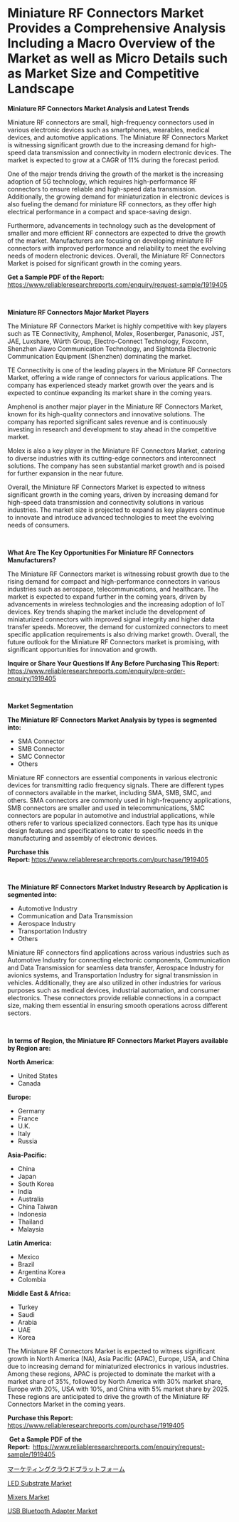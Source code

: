 <p><h1>Miniature RF Connectors Market Provides a Comprehensive Analysis Including a Macro Overview of the Market as well as Micro Details such as Market Size and Competitive Landscape</h1></p><p><strong>Miniature RF Connectors Market Analysis and Latest Trends</strong></p>
<p><p>Miniature RF connectors are small, high-frequency connectors used in various electronic devices such as smartphones, wearables, medical devices, and automotive applications. The Miniature RF Connectors Market is witnessing significant growth due to the increasing demand for high-speed data transmission and connectivity in modern electronic devices. The market is expected to grow at a CAGR of 11% during the forecast period.</p><p>One of the major trends driving the growth of the market is the increasing adoption of 5G technology, which requires high-performance RF connectors to ensure reliable and high-speed data transmission. Additionally, the growing demand for miniaturization in electronic devices is also fueling the demand for miniature RF connectors, as they offer high electrical performance in a compact and space-saving design.</p><p>Furthermore, advancements in technology such as the development of smaller and more efficient RF connectors are expected to drive the growth of the market. Manufacturers are focusing on developing miniature RF connectors with improved performance and reliability to meet the evolving needs of modern electronic devices. Overall, the Miniature RF Connectors Market is poised for significant growth in the coming years.</p></p>
<p><strong>Get a Sample PDF of the Report:&nbsp;</strong> <a href="https://www.reliableresearchreports.com/enquiry/request-sample/1919405">https://www.reliableresearchreports.com/enquiry/request-sample/1919405</a></p>
<p>&nbsp;</p>
<p><strong>Miniature RF Connectors Major Market Players</strong></p>
<p><p>The Miniature RF Connectors Market is highly competitive with key players such as TE Connectivity, Amphenol, Molex, Rosenberger, Panasonic, JST, JAE, Luxshare, Würth Group, Electro-Connect Technology, Foxconn, Shenzhen Jiawo Communication Technology, and Sightonda Electronic Communication Equipment (Shenzhen) dominating the market.</p><p>TE Connectivity is one of the leading players in the Miniature RF Connectors Market, offering a wide range of connectors for various applications. The company has experienced steady market growth over the years and is expected to continue expanding its market share in the coming years.</p><p>Amphenol is another major player in the Miniature RF Connectors Market, known for its high-quality connectors and innovative solutions. The company has reported significant sales revenue and is continuously investing in research and development to stay ahead in the competitive market.</p><p>Molex is also a key player in the Miniature RF Connectors Market, catering to diverse industries with its cutting-edge connectors and interconnect solutions. The company has seen substantial market growth and is poised for further expansion in the near future.</p><p>Overall, the Miniature RF Connectors Market is expected to witness significant growth in the coming years, driven by increasing demand for high-speed data transmission and connectivity solutions in various industries. The market size is projected to expand as key players continue to innovate and introduce advanced technologies to meet the evolving needs of consumers.</p></p>
<p>&nbsp;</p>
<p><strong>What Are The Key Opportunities For Miniature RF Connectors Manufacturers?</strong></p>
<p><p>The Miniature RF Connectors market is witnessing robust growth due to the rising demand for compact and high-performance connectors in various industries such as aerospace, telecommunications, and healthcare. The market is expected to expand further in the coming years, driven by advancements in wireless technologies and the increasing adoption of IoT devices. Key trends shaping the market include the development of miniaturized connectors with improved signal integrity and higher data transfer speeds. Moreover, the demand for customized connectors to meet specific application requirements is also driving market growth. Overall, the future outlook for the Miniature RF Connectors market is promising, with significant opportunities for innovation and growth.</p></p>
<p><strong>Inquire or Share Your Questions If Any Before Purchasing This Report:</strong> <a href="https://www.reliableresearchreports.com/enquiry/pre-order-enquiry/1919405">https://www.reliableresearchreports.com/enquiry/pre-order-enquiry/1919405</a></p>
<p>&nbsp;</p>
<p><strong>Market Segmentation</strong></p>
<p><strong>The Miniature RF Connectors Market Analysis by types is segmented into:</strong></p>
<p><ul><li>SMA Connector</li><li>SMB Connector</li><li>SMC Connector</li><li>Others</li></ul></p>
<p><p>Miniature RF connectors are essential components in various electronic devices for transmitting radio frequency signals. There are different types of connectors available in the market, including SMA, SMB, SMC, and others. SMA connectors are commonly used in high-frequency applications, SMB connectors are smaller and used in telecommunications, SMC connectors are popular in automotive and industrial applications, while others refer to various specialized connectors. Each type has its unique design features and specifications to cater to specific needs in the manufacturing and assembly of electronic devices.</p></p>
<p><strong>Purchase this Report:&nbsp;</strong><a href="https://www.reliableresearchreports.com/purchase/1919405">https://www.reliableresearchreports.com/purchase/1919405</a></p>
<p>&nbsp;</p>
<p><strong>The Miniature RF Connectors Market Industry Research by Application is segmented into:</strong></p>
<p><ul><li>Automotive Industry</li><li>Communication and Data Transmission</li><li>Aerospace Industry</li><li>Transportation Industry</li><li>Others</li></ul></p>
<p><p>Miniature RF connectors find applications across various industries such as Automotive Industry for connecting electronic components, Communication and Data Transmission for seamless data transfer, Aerospace Industry for avionics systems, and Transportation Industry for signal transmission in vehicles. Additionally, they are also utilized in other industries for various purposes such as medical devices, industrial automation, and consumer electronics. These connectors provide reliable connections in a compact size, making them essential in ensuring smooth operations across different sectors.</p></p>
<p>&nbsp;</p>
<p><strong>In terms of Region, the Miniature RF Connectors Market Players available by Region are:</strong></p>
<p>
    <p> <strong> North America: </strong>
        <ul>
            <li>United States</li>
            <li>Canada</li>
        </ul>
        </p> 
    <p> <strong> Europe: </strong>
        <ul>
            <li>Germany</li>
            <li>France</li>
            <li>U.K.</li>
            <li>Italy</li>
            <li>Russia</li>
        </ul>
        </p> 
    <p> <strong> Asia-Pacific: </strong>
        <ul>
            <li>China</li>
            <li>Japan</li>
            <li>South Korea</li>
            <li>India</li>
            <li>Australia</li>
            <li>China Taiwan</li>
            <li>Indonesia</li>
            <li>Thailand</li>
            <li>Malaysia</li>
        </ul>
        </p> 
    <p> <strong> Latin America: </strong>
        <ul>
            <li>Mexico</li>
            <li>Brazil</li>
            <li>Argentina Korea</li>
            <li>Colombia</li>
        </ul>
        </p> 
    <p> <strong> Middle East & Africa: </strong>
        <ul>
            <li>Turkey</li>
            <li>Saudi</li>
            <li>Arabia</li>
            <li>UAE</li>
            <li>Korea</li>
        </ul>
    </p>
    </p>
<p><p>The Miniature RF Connectors Market is expected to witness significant growth in North America (NA), Asia Pacific (APAC), Europe, USA, and China due to increasing demand for miniaturized electronics in various industries. Among these regions, APAC is projected to dominate the market with a market share of 35%, followed by North America with 30% market share, Europe with 20%, USA with 10%, and China with 5% market share by 2025. These regions are anticipated to drive the growth of the Miniature RF Connectors Market in the coming years.</p></p>
<p><strong>Purchase this Report: </strong><a href="https://www.reliableresearchreports.com/purchase/1919405">https://www.reliableresearchreports.com/purchase/1919405</a></p>
<p>&nbsp;<strong>Get a Sample PDF of the Report:&nbsp;&nbsp;</strong><a href="https://www.reliableresearchreports.com/enquiry/request-sample/1919405">https://www.reliableresearchreports.com/enquiry/request-sample/1919405</a></p>
<p><strong></strong></p>
<p><p><a href="https://github.com/Sophiaard2003/Market-Research-Report-List-1/blob/main/361197910708.md">マーケティングクラウドプラットフォーム</a></p><p><a href="https://github.com/rahu1506/Market-Research-Report-List-3/blob/main/led-substrate-market.md">LED Substrate Market</a></p><p><a href="https://github.com/ruddyyedelwadw/Market-Research-Report-List-1/blob/main/mixers-market.md">Mixers Market</a></p><p><a href="https://github.com/FassouRP/Market-Research-Report-List-3/blob/main/usb-bluetooth-adapter-market.md">USB Bluetooth Adapter Market</a></p></p>
